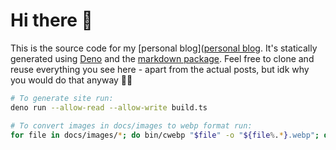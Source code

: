 # Hi there 👋
This is the source code for my [personal blog]([personal blog](https://herluf-ba.github.io). It's statically generated using [Deno](https://deno.land/) and the [markdown package](https://deno.land/x/markdown@v2.0.0).
Feel free to clone and reuse everything you see here - apart from the actual posts, but idk why you would do that anyway 🤷‍♀️

```bash
# To generate site run:
deno run --allow-read --allow-write build.ts

# To convert images in docs/images to webp format run:
for file in docs/images/*; do bin/cwebp "$file" -o "${file%.*}.webp"; done
```
